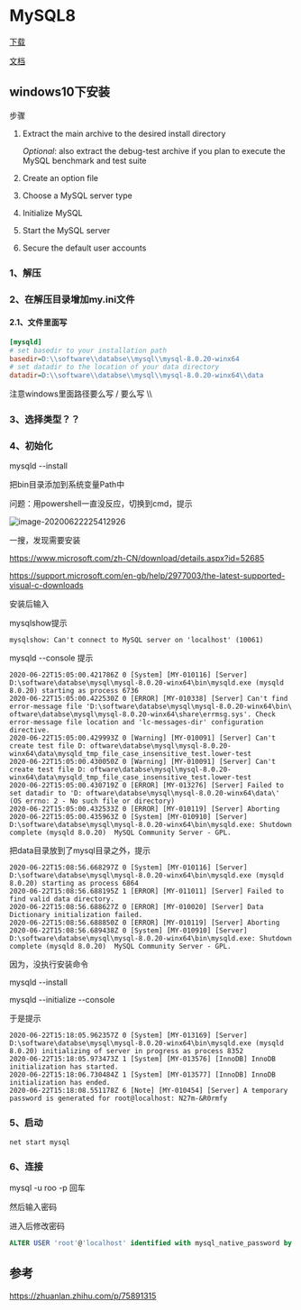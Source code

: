 # MySQL8

[下载](https://dev.mysql.com/downloads/mysql/)

[文档](https://dev.mysql.com/doc/)

## windows10下安装

步骤

1. Extract the main archive to the desired install directory

   *Optional*: also extract the debug-test archive if you plan to execute the MySQL benchmark and test suite

2. Create an option file

3. Choose a MySQL server type

4. Initialize MySQL

5. Start the MySQL server

6. Secure the default user accounts



### 1、解压

### 2、在解压目录增加my.ini文件

#### 2.1、文件里面写

```ini
[mysqld]
# set basedir to your installation path
basedir=D:\\software\\databse\\mysql\\mysql-8.0.20-winx64
# set datadir to the location of your data directory
datadir=D:\\software\\databse\\mysql\\mysql-8.0.20-winx64\\data
```

注意windows里面路径要么写 /  要么写 \\\\ 

### 3、选择类型？？

### 4、初始化

mysqld --install

把bin目录添加到系统变量Path中



问题：用powershell一直没反应，切换到cmd，提示

![image-20200622225412926](image-20200622225412926.png)

一搜，发现需要安装

https://www.microsoft.com/zh-CN/download/details.aspx?id=52685

https://support.microsoft.com/en-gb/help/2977003/the-latest-supported-visual-c-downloads

安装后输入

mysqlshow提示

`mysqlshow: Can't connect to MySQL server on 'localhost' (10061)`





mysqld --console 提示

```log
2020-06-22T15:05:00.421786Z 0 [System] [MY-010116] [Server] D:\software\databse\mysql\mysql-8.0.20-winx64\bin\mysqld.exe (mysqld 8.0.20) starting as process 6736
2020-06-22T15:05:00.422530Z 0 [ERROR] [MY-010338] [Server] Can't find error-message file 'D:\software\databse\mysql\mysql-8.0.20-winx64\bin\ oftware\databse\mysql\mysql-8.0.20-winx64\share\errmsg.sys'. Check error-message file location and 'lc-messages-dir' configuration directive.
2020-06-22T15:05:00.429993Z 0 [Warning] [MY-010091] [Server] Can't create test file D: oftware\databse\mysql\mysql-8.0.20-winx64\data\mysqld_tmp_file_case_insensitive_test.lower-test
2020-06-22T15:05:00.430050Z 0 [Warning] [MY-010091] [Server] Can't create test file D: oftware\databse\mysql\mysql-8.0.20-winx64\data\mysqld_tmp_file_case_insensitive_test.lower-test
2020-06-22T15:05:00.430719Z 0 [ERROR] [MY-013276] [Server] Failed to set datadir to 'D: oftware\databse\mysql\mysql-8.0.20-winx64\data\' (OS errno: 2 - No such file or directory)
2020-06-22T15:05:00.432533Z 0 [ERROR] [MY-010119] [Server] Aborting
2020-06-22T15:05:00.435963Z 0 [System] [MY-010910] [Server] D:\software\databse\mysql\mysql-8.0.20-winx64\bin\mysqld.exe: Shutdown complete (mysqld 8.0.20)  MySQL Community Server - GPL.
```

把data目录放到了mysql目录之外，提示

```
2020-06-22T15:08:56.668297Z 0 [System] [MY-010116] [Server] D:\software\databse\mysql\mysql-8.0.20-winx64\bin\mysqld.exe (mysqld 8.0.20) starting as process 6864
2020-06-22T15:08:56.688195Z 1 [ERROR] [MY-011011] [Server] Failed to find valid data directory.
2020-06-22T15:08:56.688627Z 0 [ERROR] [MY-010020] [Server] Data Dictionary initialization failed.
2020-06-22T15:08:56.688850Z 0 [ERROR] [MY-010119] [Server] Aborting
2020-06-22T15:08:56.689438Z 0 [System] [MY-010910] [Server] D:\software\databse\mysql\mysql-8.0.20-winx64\bin\mysqld.exe: Shutdown complete (mysqld 8.0.20)  MySQL Community Server - GPL.
```



因为，没执行安装命令

mysqld --install

 mysqld --initialize --console

于是提示

```
2020-06-22T15:18:05.962357Z 0 [System] [MY-013169] [Server] D:\software\databse\mysql\mysql-8.0.20-winx64\bin\mysqld.exe (mysqld 8.0.20) initializing of server in progress as process 8352
2020-06-22T15:18:05.973473Z 1 [System] [MY-013576] [InnoDB] InnoDB initialization has started.
2020-06-22T15:18:06.730484Z 1 [System] [MY-013577] [InnoDB] InnoDB initialization has ended.
2020-06-22T15:18:08.551178Z 6 [Note] [MY-010454] [Server] A temporary password is generated for root@localhost: N27m-&R0rmfy
```

### 5、启动

`net start mysql`

### 6、连接

mysql -u roo -p  回车

然后输入密码

进入后修改密码

```sql
ALTER USER 'root'@'localhost' identified with mysql_native_password by 'admin';
```



## 参考

https://zhuanlan.zhihu.com/p/75891315